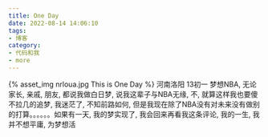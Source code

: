 ```yaml
---
title: One Day
date: 2022-08-14 14:06:10
tags:
- 博客
category:
- 代码和我
- more
---
```

{% asset_img nrloua.jpg This is One Day %}
河南洛阳 13初一 梦想NBA, 无论家长, 亲戚, 朋友, 都说我做白日梦, 说我这辈子与NBA无缘, 不, 就算这样我也要傻不拉几的追梦, 我迷茫了, 不知前路如何, 但是我现在除了NBA没有对未来没有做别的打算。。。。。。如果有一天, 我的梦实现了, 我会回来再看我这条评论, 我的一生, 我并不想平庸, 为梦想活